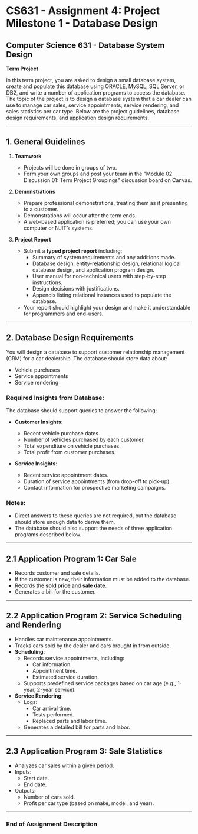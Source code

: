 # CS631 - Assignment 4: Project Milestone 1 - Database Design

## Computer Science 631 - Database System Design
**Term Project**

In this term project, you are asked to design a small database system, create and populate this database using ORACLE, MySQL, SQL Server, or DB2, and write a number of application programs to access the database. The topic of the project is to design a database system that a car dealer can use to manage car sales, service appointments, service rendering, and sales statistics per car type. Below are the project guidelines, database design requirements, and application design requirements.

---

## 1. General Guidelines

1. **Teamwork**  
   - Projects will be done in groups of two.  
   - Form your own groups and post your team in the "Module 02 Discussion 01: Term Project Groupings" discussion board on Canvas.

2. **Demonstrations**  
   - Prepare professional demonstrations, treating them as if presenting to a customer.  
   - Demonstrations will occur after the term ends.  
   - A web-based application is preferred; you can use your own computer or NJIT’s systems.

3. **Project Report**  
   - Submit a **typed project report** including:
     - Summary of system requirements and any additions made.
     - Database design: entity-relationship design, relational logical database design, and application program design.
     - User manual for non-technical users with step-by-step instructions.
     - Design decisions with justifications.
     - Appendix listing relational instances used to populate the database.  
   - Your report should highlight your design and make it understandable for programmers and end-users.

---

## 2. Database Design Requirements

You will design a database to support customer relationship management (CRM) for a car dealership. The database should store data about:

- Vehicle purchases
- Service appointments
- Service rendering

### Required Insights from Database:
The database should support queries to answer the following:

- **Customer Insights**:
  - Recent vehicle purchase dates.
  - Number of vehicles purchased by each customer.
  - Total expenditure on vehicle purchases.
  - Total profit from customer purchases.

- **Service Insights**:
  - Recent service appointment dates.
  - Duration of service appointments (from drop-off to pick-up).
  - Contact information for prospective marketing campaigns.

### Notes:
- Direct answers to these queries are not required, but the database should store enough data to derive them.
- The database should also support the needs of three application programs described below.

---

## 2.1 Application Program 1: **Car Sale**
- Records customer and sale details.
- If the customer is new, their information must be added to the database.
- Records the **sold price** and **sale date**.
- Generates a bill for the customer.

---

## 2.2 Application Program 2: **Service Scheduling and Rendering**
- Handles car maintenance appointments.
- Tracks cars sold by the dealer and cars brought in from outside.
- **Scheduling**:
  - Records service appointments, including:
    - Car information.
    - Appointment time.
    - Estimated service duration.
  - Supports predefined service packages based on car age (e.g., 1-year, 2-year service).
- **Service Rendering**:
  - Logs:
    - Car arrival time.
    - Tests performed.
    - Replaced parts and labor time.
  - Generates a detailed bill for parts and labor.

---

## 2.3 Application Program 3: **Sale Statistics**
- Analyzes car sales within a given period.
- Inputs:
  - Start date.
  - End date.
- Outputs:
  - Number of cars sold.
  - Profit per car type (based on make, model, and year).

---

### End of Assignment Description